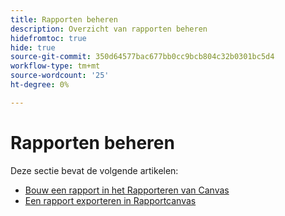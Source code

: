 ```yaml
---
title: Rapporten beheren
description: Overzicht van rapporten beheren
hidefromtoc: true
hide: true
source-git-commit: 350d64577bac677bb0cc9bcb804c32b0301bc5d4
workflow-type: tm+mt
source-wordcount: '25'
ht-degree: 0%

---
```



# Rapporten beheren

Deze sectie bevat de volgende artikelen:

* [Bouw een rapport in het Rapporteren van Canvas](../../../reports-and-dashboards/reporting-canvas/manage-reports/build-report.md)
* [Een rapport exporteren in Rapportcanvas](../../../reports-and-dashboards/reporting-canvas/manage-reports/export-report.md)
